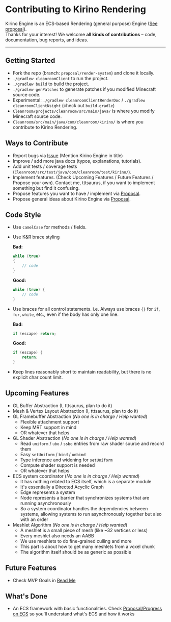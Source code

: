 # Contributing to Kirino Rendering

Kirino Engine is an ECS-based Rendering (general purpose) Engine ([See proposal](https://github.com/CleanroomMC/Cleanroom/discussions/405)).<br>
Thanks for your interest! We welcome **all kinds of contributions** – code, documentation, bug reports, and ideas.

***

## Getting Started

- Fork the repo (branch: `proposal/render-system`) and clone it locally.
- `./gradlew cleanroomClient` to run the project.
- `./gradlew build` to build the project.
- `./gradlew genPatches` to generate patches if you modified Minecraft source code. 
- Experimental: `./gradlew cleanroomClientRenderDoc` / `./gradlew cleanroomClientNsight` (check out `build.gradle`)
- `Cleanroom/projects/cleanroom/src/main/java/` is where you modify Minecraft source code.
- `Cleanroom/src/main/java/com/cleanroom/kirino/` is where you contribute to Kirino Rendering.

## Ways to Contribute

- Report bugs via [Issue](https://github.com/CleanroomMC/Cleanroom/issues) (Mention Kirino Engine in title)
- Improve / add more java docs (typos, explanations, tutorials).
- Add unit tests / coverage tests (`Cleanroom/src/test/java/com/cleanroom/test/kirino/`).
- Implement features. (Check Upcoming Features / Future Features / Propose your own). Contact me, tttsaurus, if you want to implement something but find it confusing.
- Propose features you want to have / implement via [Proposal](https://github.com/CleanroomMC/Cleanroom/discussions/405).
- Propose general ideas about Kirino Engine via [Proposal](https://github.com/CleanroomMC/Cleanroom/discussions/405).

## Code Style

- Use `camelCase` for methods / fields.
- Use K&R brace styling
  
  **Bad:**
  ```java
  while (true)
  {
      // code
  }
  ```
  **Good:**
  ```java
  while (true) {
      // code
  }
  ```
- Use braces for all control statements. i.e. Always use braces `{}` for `if`, `for`, `while`, etc., even if the body has only one line.
  
  **Bad:**
  ```java
  if (escape) return;
  ```
  **Good:**
  ```java
  if (escape) {
      return;
  }
  ```
- Keep lines reasonably short to maintain readability, but there is no explicit char count limit.

## Upcoming Features

- GL Buffer Abstraction (I, tttsaurus, plan to do it)
- Mesh & Vertex Layout Abstraction (I, tttsaurus, plan to do it)
- GL Framebuffer Abstraction (_No one is in charge / Help wanted_)
  - Flexible attachment support
  - Keep MRT support in mind
  - OR whatever that helps
- GL Shader Abstraction (_No one is in charge / Help wanted_)
  - Read `uniform` / `ubo` / `ssbo` entries from raw shader source and record them
  - Easy `setUniform` / `bind` / `unbind`
  - Type inference and widening for `setUniform`
  - Compute shader support is needed
  - OR whatever that helps
- ECS system coordinator (_No one is in charge / Help wanted_)
  - It has nothing related to ECS itself, which is a separate module
  - It's essentially a Directed Acyclic Graph
  - Edge represents a system
  - Node represents a barrier that synchronizes systems that are running asynchronously
  - So a system coordinator handles the dependencies between systems, allowing systems to run asynchronously together but also with an order
- Meshlet Algorithm (_No one is in charge / Help wanted_)
  - A meshlet is a small piece of mesh (like ~32 vertices or less)
  - Every meshlet also needs an AABB
  - We use meshlets to do fine-grained culling and more
  - This part is about how to get many meshlets from a voxel chunk
  - The algorithm itself should be as generic as possible

## Future Features

- Check MVP Goals in [Read Me](https://github.com/CleanroomMC/Cleanroom/blob/proposal/render-system/README.md)

## What's Done
- An ECS framework with basic functionalities. Check [Proposal/Progress on ECS](https://github.com/CleanroomMC/Cleanroom/discussions/405) so you'll understand what's ECS and how it works
